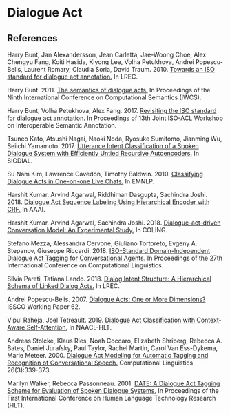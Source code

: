 # Dialogue Act

## References

Harry Bunt, Jan Alexandersson, Jean Carletta, Jae-Woong Choe, Alex Chengyu Fang, Koiti Hasida, Kiyong Lee, Volha Petukhova, Andrei Popescu-Belis, Laurent Romary, Claudia Soria, David Traum. 2010. [Towards an ISO standard for dialogue act annotation.](https://github.com/threelittlemonkeys/dialogue/blob/master/references/bunt_et_al_2010.pdf) In LREC.

Harry Bunt. 2011. [The semantics of dialogue acts.](https://github.com/threelittlemonkeys/dialogue/blob/master/references/bunt_2011.pdf) In Proceedings of the Ninth International Conference on Computational Semantics (IWCS).

Harry Bunt, Volha Petukhova, Alex Fang. 2017. [Revisiting the ISO standard for dialogue act annotation.](https://github.com/threelittlemonkeys/dialogue/blob/master/references/bunt_et_al_2017.pdf) In Proceedings of 13th Joint ISO-ACL Workshop on Interoperable Semantic Annotation.

Tsuneo Kato, Atsushi Nagai, Naoki Noda, Ryosuke Sumitomo, Jianming Wu, Seiichi Yamamoto. 2017. [Utterance Intent Classification of a Spoken Dialogue System with Efficiently Untied Recursive Autoencoders.](https://github.com/threelittlemonkeys/dialogue/blob/master/references/kato_et_al_2017.pdf) In SIGDIAL.

Su Nam Kim, Lawrence Cavedon, Timothy Baldwin. 2010. [Classifying Dialogue Acts in One-on-one Live Chats.](https://github.com/threelittlemonkeys/dialogue/blob/master/references/kim_et_al_2010.pdf) In EMNLP.

Harshit Kumar, Arvind Agarwal, Riddhiman Dasgupta, Sachindra Joshi. 2018. [Dialogue Act Sequence Labeling Using Hierarchical Encoder with CRF.](https://github.com/threelittlemonkeys/dialogue/blob/master/references/kumar_et_al_2018a.pdf) In AAAI.

Harshit Kumar, Arvind Agarwal, Sachindra Joshi. 2018. [Dialogue-act-driven Conversation Model: An Experimental Study.](https://github.com/threelittlemonkeys/dialogue/blob/master/references/kumar_et_al_2018b.pdf) In COLING.

Stefano Mezza, Alessandra Cervone, Giuliano Tortoreto, Evgeny A. Stepanov, Giuseppe Riccardi. 2018. [ISO-Standard Domain-Independent Dialogue Act Tagging for Conversational Agents.](https://github.com/threelittlemonkeys/dialogue/blob/master/references/mezza_et_al_2018.pdf) In Proceedings of the 27th International Conference on Computational Linguistics.

Silvia Pareti, Tatiana Lando. 2018. [Dialog Intent Structure: A Hierarchical Schema of Linked Dialog Acts.](https://github.com/threelittlemonkeys/dialogue/blob/master/references/pareti_et_al_2018.pdf) In LREC.

Andrei Popescu-Belis. 2007. [Dialogue Acts: One or More Dimensions?](https://github.com/threelittlemonkeys/dialogue/blob/master/references/popescu-belis_2007.pdf) ISSCO Working Paper 62.

Vipul Raheja, Joel Tetreault. 2019. [Dialogue Act Classification with Context-Aware Self-Attention.](https://github.com/threelittlemonkeys/dialogue/blob/master/references/raheja_et_al_2019.pdf) In NAACL-HLT.

Andreas Stolcke, Klaus Ries, Noah Coccaro, Elizabeth Shriberg, Rebecca A. Bates, Daniel Jurafsky, Paul Taylor, Rachel Martin, Carol Van Ess-Dykema, Marie Meteer. 2000. [Dialogue Act Modeling for Automatic Tagging and Recognition of Conversational Speech.](https://github.com/threelittlemonkeys/dialogue/blob/master/references/stolcke_et_al_2000.pdf) Computational Linguistics 26(3):339-373.

Marilyn Walker, Rebecca Passonneau. 2001. [DATE: A Dialogue Act Tagging Scheme for Evaluation of Spoken Dialogue Systems.](https://github.com/threelittlemonkeys/dialogue/blob/master/references/walker_et_al_2001.pdf) In Proceedings of the First International Conference on Human Language Technology Research (HLT).
